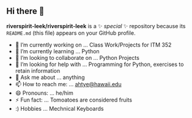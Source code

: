## Hi there 👋


**riverspirit-leek/riverspirit-leek** is a ✨ _special_ ✨ repository because its `README.md` (this file) appears on your GitHub profile.


- 🔭 I’m currently working on ... Class Work/Projects for ITM 352
- 🌱 I’m currently learning ... Python
- 👯 I’m looking to collaborate on ... Python Projects 
- 🤔 I’m looking for help with ... Programming for Python, exercises to retain information 
- 💬 Ask me about ... anything
- 📫 How to reach me: ... ahtye@hawaii.edu
- 😄 Pronouns: ... he/him
- ⚡ Fun fact: ... Tomoatoes are considered fruits
- :) Hobbies ... Mechnical Keyboards

